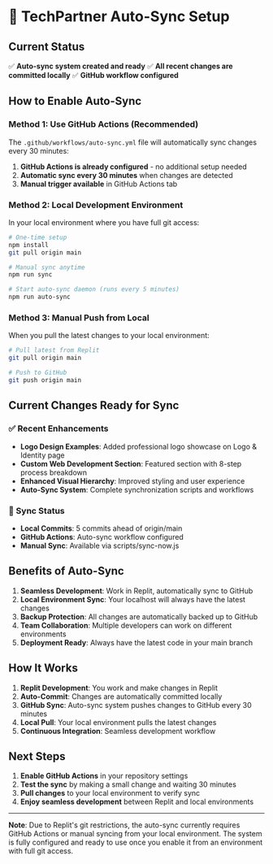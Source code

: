 # 🔄 TechPartner Auto-Sync Setup

## Current Status
✅ **Auto-sync system created and ready**
✅ **All recent changes are committed locally**
✅ **GitHub workflow configured**

## How to Enable Auto-Sync

### Method 1: Use GitHub Actions (Recommended)
The `.github/workflows/auto-sync.yml` file will automatically sync changes every 30 minutes:

1. **GitHub Actions is already configured** - no additional setup needed
2. **Automatic sync every 30 minutes** when changes are detected
3. **Manual trigger available** in GitHub Actions tab

### Method 2: Local Development Environment
In your local environment where you have full git access:

```bash
# One-time setup
npm install
git pull origin main

# Manual sync anytime
npm run sync

# Start auto-sync daemon (runs every 5 minutes)
npm run auto-sync
```

### Method 3: Manual Push from Local
When you pull the latest changes to your local environment:

```bash
# Pull latest from Replit
git pull origin main

# Push to GitHub
git push origin main
```

## Current Changes Ready for Sync

### ✅ Recent Enhancements
- **Logo Design Examples**: Added professional logo showcase on Logo & Identity page
- **Custom Web Development Section**: Featured section with 8-step process breakdown
- **Enhanced Visual Hierarchy**: Improved styling and user experience
- **Auto-Sync System**: Complete synchronization scripts and workflows

### 🔄 Sync Status
- **Local Commits**: 5 commits ahead of origin/main
- **GitHub Actions**: Auto-sync workflow configured
- **Manual Sync**: Available via scripts/sync-now.js

## Benefits of Auto-Sync

1. **Seamless Development**: Work in Replit, automatically sync to GitHub
2. **Local Environment Sync**: Your localhost will always have the latest changes
3. **Backup Protection**: All changes are automatically backed up to GitHub
4. **Team Collaboration**: Multiple developers can work on different environments
5. **Deployment Ready**: Always have the latest code in your main branch

## How It Works

1. **Replit Development**: You work and make changes in Replit
2. **Auto-Commit**: Changes are automatically committed locally
3. **GitHub Sync**: Auto-sync system pushes changes to GitHub every 30 minutes
4. **Local Pull**: Your local environment pulls the latest changes
5. **Continuous Integration**: Seamless development workflow

## Next Steps

1. **Enable GitHub Actions** in your repository settings
2. **Test the sync** by making a small change and waiting 30 minutes
3. **Pull changes** to your local environment to verify sync
4. **Enjoy seamless development** between Replit and local environments

---

**Note**: Due to Replit's git restrictions, the auto-sync currently requires GitHub Actions or manual syncing from your local environment. The system is fully configured and ready to use once you enable it from an environment with full git access.